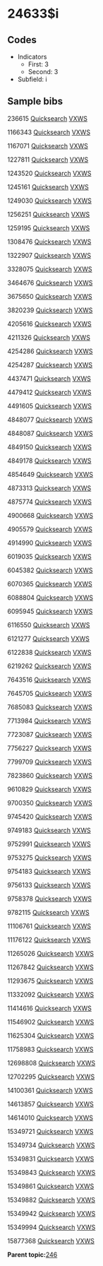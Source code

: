 # 24633$i

## Codes

-   Indicators
    -   First: 3
    -   Second: 3
-   Subfield: i

## Sample bibs

236615 [Quicksearch](https://search.library.yale.edu/catalog/236615) [VXWS](http://prodorbis.library.yale.edu:7014/vxws/GetHoldingsService?bibId=236615)

1166343 [Quicksearch](https://search.library.yale.edu/catalog/1166343) [VXWS](http://prodorbis.library.yale.edu:7014/vxws/GetHoldingsService?bibId=1166343)

1167071 [Quicksearch](https://search.library.yale.edu/catalog/1167071) [VXWS](http://prodorbis.library.yale.edu:7014/vxws/GetHoldingsService?bibId=1167071)

1227811 [Quicksearch](https://search.library.yale.edu/catalog/1227811) [VXWS](http://prodorbis.library.yale.edu:7014/vxws/GetHoldingsService?bibId=1227811)

1243520 [Quicksearch](https://search.library.yale.edu/catalog/1243520) [VXWS](http://prodorbis.library.yale.edu:7014/vxws/GetHoldingsService?bibId=1243520)

1245161 [Quicksearch](https://search.library.yale.edu/catalog/1245161) [VXWS](http://prodorbis.library.yale.edu:7014/vxws/GetHoldingsService?bibId=1245161)

1249030 [Quicksearch](https://search.library.yale.edu/catalog/1249030) [VXWS](http://prodorbis.library.yale.edu:7014/vxws/GetHoldingsService?bibId=1249030)

1256251 [Quicksearch](https://search.library.yale.edu/catalog/1256251) [VXWS](http://prodorbis.library.yale.edu:7014/vxws/GetHoldingsService?bibId=1256251)

1259195 [Quicksearch](https://search.library.yale.edu/catalog/1259195) [VXWS](http://prodorbis.library.yale.edu:7014/vxws/GetHoldingsService?bibId=1259195)

1308476 [Quicksearch](https://search.library.yale.edu/catalog/1308476) [VXWS](http://prodorbis.library.yale.edu:7014/vxws/GetHoldingsService?bibId=1308476)

1322907 [Quicksearch](https://search.library.yale.edu/catalog/1322907) [VXWS](http://prodorbis.library.yale.edu:7014/vxws/GetHoldingsService?bibId=1322907)

3328075 [Quicksearch](https://search.library.yale.edu/catalog/3328075) [VXWS](http://prodorbis.library.yale.edu:7014/vxws/GetHoldingsService?bibId=3328075)

3464676 [Quicksearch](https://search.library.yale.edu/catalog/3464676) [VXWS](http://prodorbis.library.yale.edu:7014/vxws/GetHoldingsService?bibId=3464676)

3675650 [Quicksearch](https://search.library.yale.edu/catalog/3675650) [VXWS](http://prodorbis.library.yale.edu:7014/vxws/GetHoldingsService?bibId=3675650)

3820239 [Quicksearch](https://search.library.yale.edu/catalog/3820239) [VXWS](http://prodorbis.library.yale.edu:7014/vxws/GetHoldingsService?bibId=3820239)

4205616 [Quicksearch](https://search.library.yale.edu/catalog/4205616) [VXWS](http://prodorbis.library.yale.edu:7014/vxws/GetHoldingsService?bibId=4205616)

4211326 [Quicksearch](https://search.library.yale.edu/catalog/4211326) [VXWS](http://prodorbis.library.yale.edu:7014/vxws/GetHoldingsService?bibId=4211326)

4254286 [Quicksearch](https://search.library.yale.edu/catalog/4254286) [VXWS](http://prodorbis.library.yale.edu:7014/vxws/GetHoldingsService?bibId=4254286)

4254287 [Quicksearch](https://search.library.yale.edu/catalog/4254287) [VXWS](http://prodorbis.library.yale.edu:7014/vxws/GetHoldingsService?bibId=4254287)

4437471 [Quicksearch](https://search.library.yale.edu/catalog/4437471) [VXWS](http://prodorbis.library.yale.edu:7014/vxws/GetHoldingsService?bibId=4437471)

4479412 [Quicksearch](https://search.library.yale.edu/catalog/4479412) [VXWS](http://prodorbis.library.yale.edu:7014/vxws/GetHoldingsService?bibId=4479412)

4491605 [Quicksearch](https://search.library.yale.edu/catalog/4491605) [VXWS](http://prodorbis.library.yale.edu:7014/vxws/GetHoldingsService?bibId=4491605)

4848077 [Quicksearch](https://search.library.yale.edu/catalog/4848077) [VXWS](http://prodorbis.library.yale.edu:7014/vxws/GetHoldingsService?bibId=4848077)

4848087 [Quicksearch](https://search.library.yale.edu/catalog/4848087) [VXWS](http://prodorbis.library.yale.edu:7014/vxws/GetHoldingsService?bibId=4848087)

4849150 [Quicksearch](https://search.library.yale.edu/catalog/4849150) [VXWS](http://prodorbis.library.yale.edu:7014/vxws/GetHoldingsService?bibId=4849150)

4849178 [Quicksearch](https://search.library.yale.edu/catalog/4849178) [VXWS](http://prodorbis.library.yale.edu:7014/vxws/GetHoldingsService?bibId=4849178)

4854649 [Quicksearch](https://search.library.yale.edu/catalog/4854649) [VXWS](http://prodorbis.library.yale.edu:7014/vxws/GetHoldingsService?bibId=4854649)

4873313 [Quicksearch](https://search.library.yale.edu/catalog/4873313) [VXWS](http://prodorbis.library.yale.edu:7014/vxws/GetHoldingsService?bibId=4873313)

4875774 [Quicksearch](https://search.library.yale.edu/catalog/4875774) [VXWS](http://prodorbis.library.yale.edu:7014/vxws/GetHoldingsService?bibId=4875774)

4900668 [Quicksearch](https://search.library.yale.edu/catalog/4900668) [VXWS](http://prodorbis.library.yale.edu:7014/vxws/GetHoldingsService?bibId=4900668)

4905579 [Quicksearch](https://search.library.yale.edu/catalog/4905579) [VXWS](http://prodorbis.library.yale.edu:7014/vxws/GetHoldingsService?bibId=4905579)

4914990 [Quicksearch](https://search.library.yale.edu/catalog/4914990) [VXWS](http://prodorbis.library.yale.edu:7014/vxws/GetHoldingsService?bibId=4914990)

6019035 [Quicksearch](https://search.library.yale.edu/catalog/6019035) [VXWS](http://prodorbis.library.yale.edu:7014/vxws/GetHoldingsService?bibId=6019035)

6045382 [Quicksearch](https://search.library.yale.edu/catalog/6045382) [VXWS](http://prodorbis.library.yale.edu:7014/vxws/GetHoldingsService?bibId=6045382)

6070365 [Quicksearch](https://search.library.yale.edu/catalog/6070365) [VXWS](http://prodorbis.library.yale.edu:7014/vxws/GetHoldingsService?bibId=6070365)

6088804 [Quicksearch](https://search.library.yale.edu/catalog/6088804) [VXWS](http://prodorbis.library.yale.edu:7014/vxws/GetHoldingsService?bibId=6088804)

6095945 [Quicksearch](https://search.library.yale.edu/catalog/6095945) [VXWS](http://prodorbis.library.yale.edu:7014/vxws/GetHoldingsService?bibId=6095945)

6116550 [Quicksearch](https://search.library.yale.edu/catalog/6116550) [VXWS](http://prodorbis.library.yale.edu:7014/vxws/GetHoldingsService?bibId=6116550)

6121277 [Quicksearch](https://search.library.yale.edu/catalog/6121277) [VXWS](http://prodorbis.library.yale.edu:7014/vxws/GetHoldingsService?bibId=6121277)

6122838 [Quicksearch](https://search.library.yale.edu/catalog/6122838) [VXWS](http://prodorbis.library.yale.edu:7014/vxws/GetHoldingsService?bibId=6122838)

6219262 [Quicksearch](https://search.library.yale.edu/catalog/6219262) [VXWS](http://prodorbis.library.yale.edu:7014/vxws/GetHoldingsService?bibId=6219262)

7643516 [Quicksearch](https://search.library.yale.edu/catalog/7643516) [VXWS](http://prodorbis.library.yale.edu:7014/vxws/GetHoldingsService?bibId=7643516)

7645705 [Quicksearch](https://search.library.yale.edu/catalog/7645705) [VXWS](http://prodorbis.library.yale.edu:7014/vxws/GetHoldingsService?bibId=7645705)

7685083 [Quicksearch](https://search.library.yale.edu/catalog/7685083) [VXWS](http://prodorbis.library.yale.edu:7014/vxws/GetHoldingsService?bibId=7685083)

7713984 [Quicksearch](https://search.library.yale.edu/catalog/7713984) [VXWS](http://prodorbis.library.yale.edu:7014/vxws/GetHoldingsService?bibId=7713984)

7723087 [Quicksearch](https://search.library.yale.edu/catalog/7723087) [VXWS](http://prodorbis.library.yale.edu:7014/vxws/GetHoldingsService?bibId=7723087)

7756227 [Quicksearch](https://search.library.yale.edu/catalog/7756227) [VXWS](http://prodorbis.library.yale.edu:7014/vxws/GetHoldingsService?bibId=7756227)

7799709 [Quicksearch](https://search.library.yale.edu/catalog/7799709) [VXWS](http://prodorbis.library.yale.edu:7014/vxws/GetHoldingsService?bibId=7799709)

7823860 [Quicksearch](https://search.library.yale.edu/catalog/7823860) [VXWS](http://prodorbis.library.yale.edu:7014/vxws/GetHoldingsService?bibId=7823860)

9610829 [Quicksearch](https://search.library.yale.edu/catalog/9610829) [VXWS](http://prodorbis.library.yale.edu:7014/vxws/GetHoldingsService?bibId=9610829)

9700350 [Quicksearch](https://search.library.yale.edu/catalog/9700350) [VXWS](http://prodorbis.library.yale.edu:7014/vxws/GetHoldingsService?bibId=9700350)

9745420 [Quicksearch](https://search.library.yale.edu/catalog/9745420) [VXWS](http://prodorbis.library.yale.edu:7014/vxws/GetHoldingsService?bibId=9745420)

9749183 [Quicksearch](https://search.library.yale.edu/catalog/9749183) [VXWS](http://prodorbis.library.yale.edu:7014/vxws/GetHoldingsService?bibId=9749183)

9752991 [Quicksearch](https://search.library.yale.edu/catalog/9752991) [VXWS](http://prodorbis.library.yale.edu:7014/vxws/GetHoldingsService?bibId=9752991)

9753275 [Quicksearch](https://search.library.yale.edu/catalog/9753275) [VXWS](http://prodorbis.library.yale.edu:7014/vxws/GetHoldingsService?bibId=9753275)

9754183 [Quicksearch](https://search.library.yale.edu/catalog/9754183) [VXWS](http://prodorbis.library.yale.edu:7014/vxws/GetHoldingsService?bibId=9754183)

9756133 [Quicksearch](https://search.library.yale.edu/catalog/9756133) [VXWS](http://prodorbis.library.yale.edu:7014/vxws/GetHoldingsService?bibId=9756133)

9758378 [Quicksearch](https://search.library.yale.edu/catalog/9758378) [VXWS](http://prodorbis.library.yale.edu:7014/vxws/GetHoldingsService?bibId=9758378)

9782115 [Quicksearch](https://search.library.yale.edu/catalog/9782115) [VXWS](http://prodorbis.library.yale.edu:7014/vxws/GetHoldingsService?bibId=9782115)

11106761 [Quicksearch](https://search.library.yale.edu/catalog/11106761) [VXWS](http://prodorbis.library.yale.edu:7014/vxws/GetHoldingsService?bibId=11106761)

11176122 [Quicksearch](https://search.library.yale.edu/catalog/11176122) [VXWS](http://prodorbis.library.yale.edu:7014/vxws/GetHoldingsService?bibId=11176122)

11265026 [Quicksearch](https://search.library.yale.edu/catalog/11265026) [VXWS](http://prodorbis.library.yale.edu:7014/vxws/GetHoldingsService?bibId=11265026)

11267842 [Quicksearch](https://search.library.yale.edu/catalog/11267842) [VXWS](http://prodorbis.library.yale.edu:7014/vxws/GetHoldingsService?bibId=11267842)

11293675 [Quicksearch](https://search.library.yale.edu/catalog/11293675) [VXWS](http://prodorbis.library.yale.edu:7014/vxws/GetHoldingsService?bibId=11293675)

11332092 [Quicksearch](https://search.library.yale.edu/catalog/11332092) [VXWS](http://prodorbis.library.yale.edu:7014/vxws/GetHoldingsService?bibId=11332092)

11414616 [Quicksearch](https://search.library.yale.edu/catalog/11414616) [VXWS](http://prodorbis.library.yale.edu:7014/vxws/GetHoldingsService?bibId=11414616)

11546902 [Quicksearch](https://search.library.yale.edu/catalog/11546902) [VXWS](http://prodorbis.library.yale.edu:7014/vxws/GetHoldingsService?bibId=11546902)

11625304 [Quicksearch](https://search.library.yale.edu/catalog/11625304) [VXWS](http://prodorbis.library.yale.edu:7014/vxws/GetHoldingsService?bibId=11625304)

11758983 [Quicksearch](https://search.library.yale.edu/catalog/11758983) [VXWS](http://prodorbis.library.yale.edu:7014/vxws/GetHoldingsService?bibId=11758983)

12698808 [Quicksearch](https://search.library.yale.edu/catalog/12698808) [VXWS](http://prodorbis.library.yale.edu:7014/vxws/GetHoldingsService?bibId=12698808)

12702295 [Quicksearch](https://search.library.yale.edu/catalog/12702295) [VXWS](http://prodorbis.library.yale.edu:7014/vxws/GetHoldingsService?bibId=12702295)

14100361 [Quicksearch](https://search.library.yale.edu/catalog/14100361) [VXWS](http://prodorbis.library.yale.edu:7014/vxws/GetHoldingsService?bibId=14100361)

14613857 [Quicksearch](https://search.library.yale.edu/catalog/14613857) [VXWS](http://prodorbis.library.yale.edu:7014/vxws/GetHoldingsService?bibId=14613857)

14614010 [Quicksearch](https://search.library.yale.edu/catalog/14614010) [VXWS](http://prodorbis.library.yale.edu:7014/vxws/GetHoldingsService?bibId=14614010)

15349721 [Quicksearch](https://search.library.yale.edu/catalog/15349721) [VXWS](http://prodorbis.library.yale.edu:7014/vxws/GetHoldingsService?bibId=15349721)

15349734 [Quicksearch](https://search.library.yale.edu/catalog/15349734) [VXWS](http://prodorbis.library.yale.edu:7014/vxws/GetHoldingsService?bibId=15349734)

15349831 [Quicksearch](https://search.library.yale.edu/catalog/15349831) [VXWS](http://prodorbis.library.yale.edu:7014/vxws/GetHoldingsService?bibId=15349831)

15349843 [Quicksearch](https://search.library.yale.edu/catalog/15349843) [VXWS](http://prodorbis.library.yale.edu:7014/vxws/GetHoldingsService?bibId=15349843)

15349861 [Quicksearch](https://search.library.yale.edu/catalog/15349861) [VXWS](http://prodorbis.library.yale.edu:7014/vxws/GetHoldingsService?bibId=15349861)

15349882 [Quicksearch](https://search.library.yale.edu/catalog/15349882) [VXWS](http://prodorbis.library.yale.edu:7014/vxws/GetHoldingsService?bibId=15349882)

15349942 [Quicksearch](https://search.library.yale.edu/catalog/15349942) [VXWS](http://prodorbis.library.yale.edu:7014/vxws/GetHoldingsService?bibId=15349942)

15349994 [Quicksearch](https://search.library.yale.edu/catalog/15349994) [VXWS](http://prodorbis.library.yale.edu:7014/vxws/GetHoldingsService?bibId=15349994)

15877368 [Quicksearch](https://search.library.yale.edu/catalog/15877368) [VXWS](http://prodorbis.library.yale.edu:7014/vxws/GetHoldingsService?bibId=15877368)

**Parent topic:**[246](../../tags/246/246.md)

